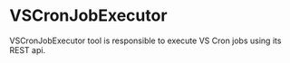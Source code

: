 # VSCronJobExecutor
VSCronJobExecutor tool is responsible to execute VS Cron jobs using its REST api.
